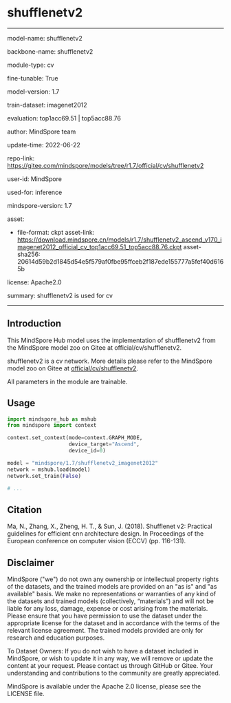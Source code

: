 # shufflenetv2

---

model-name: shufflenetv2

backbone-name: shufflenetv2

module-type: cv

fine-tunable: True

model-version: 1.7

train-dataset: imagenet2012

evaluation: top1acc69.51 | top5acc88.76

author: MindSpore team

update-time: 2022-06-22

repo-link: <https://gitee.com/mindspore/models/tree/r1.7/official/cv/shufflenetv2>

user-id: MindSpore

used-for: inference

mindspore-version: 1.7

asset:

-
    file-format: ckpt
    asset-link: <https://download.mindspore.cn/models/r1.7/shufflenetv2_ascend_v170_imagenet2012_official_cv_top1acc69.51_top5acc88.76.ckpt>
    asset-sha256: 20614d59b2d1845d54e5f579af0fbe95ffceb2f187ede155777a5fef40d6165b

license: Apache2.0

summary: shufflenetv2 is used for cv

---

## Introduction

This MindSpore Hub model uses the implementation of shufflenetv2 from the MindSpore model zoo on Gitee at official/cv/shufflenetv2.

shufflenetv2 is a cv network. More details please refer to the MindSpore model zoo on Gitee at [official/cv/shufflenetv2](https://gitee.com/mindspore/models/blob/r1.7/official/cv/shufflenetv2/README.md).

All parameters in the module are trainable.

## Usage

```python
import mindspore_hub as mshub
from mindspore import context

context.set_context(mode=context.GRAPH_MODE,
                    device_target="Ascend",
                    device_id=0)

model = "mindspore/1.7/shufflenetv2_imagenet2012"
network = mshub.load(model)
network.set_train(False)

# ...
```

## Citation

Ma, N., Zhang, X., Zheng, H. T., & Sun, J. (2018). Shufflenet v2: Practical guidelines for efficient cnn architecture design. In Proceedings of the European conference on computer vision (ECCV) (pp. 116-131).

## Disclaimer

MindSpore ("we") do not own any ownership or intellectual property rights of the datasets, and the trained models are provided on an "as is" and "as available" basis. We make no representations or warranties of any kind of the datasets and trained models (collectively, “materials”) and will not be liable for any loss, damage, expense or cost arising from the materials. Please ensure that you have permission to use the dataset under the appropriate license for the dataset and in accordance with the terms of the relevant license agreement. The trained models provided are only for research and education purposes.

To Dataset Owners: If you do not wish to have a dataset included in MindSpore, or wish to update it in any way, we will remove or update the content at your request. Please contact us through GitHub or Gitee. Your understanding and contributions to the community are greatly appreciated.

MindSpore is available under the Apache 2.0 license, please see the LICENSE file.
